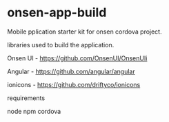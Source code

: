 onsen-app-build
===============

Mobile pplication starter kit for onsen cordova project.

libraries used to build the application.

Onsen UI - https://github.com/OnsenUI/OnsenUIi

Angular - https://github.com/angular/angular

ionicons - https://github.com/driftyco/ionicons



requirements

node
npm
cordova




